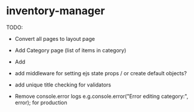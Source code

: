 # inventory-manager

TODO:

- Convert all pages to layout page

- Add Category page (list of items in category)
- Add

- add middleware for setting ejs state props / or create default objects?
- add unique title checking for validators

- Remove console.error logs e.g.console.error("Error editing category:", error); for production
